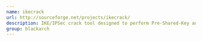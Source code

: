 ```yaml
---
name: ikecrack
url: http://sourceforge.net/projects/ikecrack/
description: IKE/IPSec crack tool designed to perform Pre-Shared-Key analysis of RFC compliant aggressive mode authentication URL : http://sourceforge.net/projects/ikecrack/ Groups : blackarch blackarch-cracker
group: blackarch
---
```

